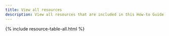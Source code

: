 ```yaml
---
title: View all resources
description: View all resources that are included in this How-to Guide.
---
```


{% include resource-table-all.html %}

